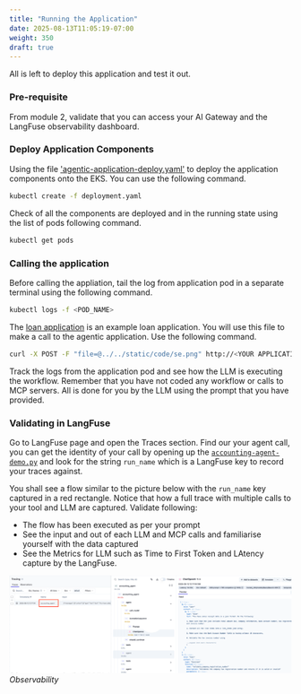 ```yaml
---
title: "Running the Application"
date: 2025-08-13T11:05:19-07:00
weight: 350
draft: true
---
```


All is left to deploy this application and test it out.

### Pre-requisite

From module 2, validate that you can access your AI Gateway and the LangFuse observability dashboard.

### Deploy Application Components

Using the file ['agentic-application-deploy.yaml'](../../static/code/agentic-application-deployment.yaml) to deploy the application components onto the EKS. You can use the following command.

```bash
kubectl create -f deployment.yaml
```

Check of all the components are deployed and in the running state using the list of pods following command.

```bash
kubectl get pods
```

### Calling the application

Before calling the appliation, tail the log from application pod in a separate terminal using the following command.

```bash
kubectl logs -f <POD_NAME>
```

The [loan application](../../static/code/se.png) is an example loan application. You will use this file to make a call to the agentic application. Use the following command.

```bash
curl -X POST -F "file=@../../static/code/se.png" http://<YOUR APPLICATION URL>/loan
```

Track the logs from the application pod and see how the LLM is executing the workflow. Remember that you have not coded any workflow or calls to MCP servers. All is done for you by the LLM using the prompt that you have provided.

### Validating in LangFuse

Go to LangFuse page and open the Traces section. Find our your agent call, you can get the identity of your call by opening up the [`accounting-agent-demo.py`](../../static/code/accounting-agent-demo.py) and look for the string `run_name` which is a LangFuse key to record your traces against.

You shall see a flow similar to the picture below with the `run_name` key captured in a red rectangle. Notice that how a full trace with multiple calls to your tool and LLM are captured. Validate following:

- The flow has been executed as per your prompt
- See the input and out of each LLM and MCP calls and familiarise yourself with the data captured
- See the Metrics for LLM such as Time to First Token and LAtency capture by the LangFuse.

![LangFuse](../../static/images/module-3/LoanBuddy-Observability.png)
*Observability*